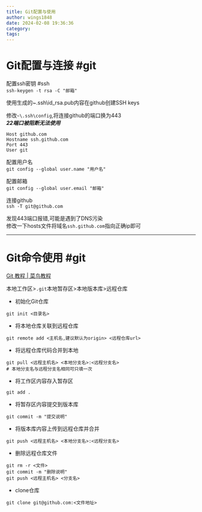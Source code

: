 ```yaml
---
title: Git配置与使用
author: wings1848
date: 2024-02-08 19:36:36
category: 
tags:
---
```

# Git配置与连接 #git 

配置ssh密钥 #ssh  
`ssh-keygen -t rsa -C "邮箱"`

使用生成的~\.ssh\id_rsa.pub内容在github创建SSH keys

修改`~\.ssh\config`,将连接github的端口换为443  
***22端口被阻断无法使用***
```
Host github.com
Hostname ssh.github.com
Port 443
User git
```

配置用户名  
`git config --global user.name "用户名"`

配置邮箱  
`git config --global user.email "邮箱"`

连接github  
`ssh -T git@github.com`

发现443端口报错,可能是遇到了DNS污染  
修改一下hosts文件将域名`ssh.github.com`指向正确ip即可

***

# Git命令使用 #git 

[Git 教程 | 菜鸟教程](https://www.runoob.com/git/git-tutorial.html)

本地工作区>`.git`本地暂存区>本地版本库>远程仓库

- 初始化Git仓库
```shell
git init <目录名>
```

- 将本地仓库关联到远程仓库
```shell
git remote add <主机名,建议默认为origin> <远程仓库url>
```

- 将远程仓库代码合并到本地
```shell
git pull <远程主机名> <本地分支名>:<远程分支名>
# 本地分支名与远程分支名相同可只填一次
```

- 将工作区内容存入暂存区
```shell
git add .
```

- 将暂存区内容提交到版本库
```shell
git commit -m "提交说明"
```

- 将版本库内容上传到远程仓库并合并
```shell
git push <远程主机名> <本地分支名>:<远程分支名>
```

- 删除远程仓库文件
```shell
git rm -r <文件>
git commit -m "删除说明"
git push <远程主机名> <分支名>
```

- clone仓库
```shell
git clone git@github.com:<文件地址>
```